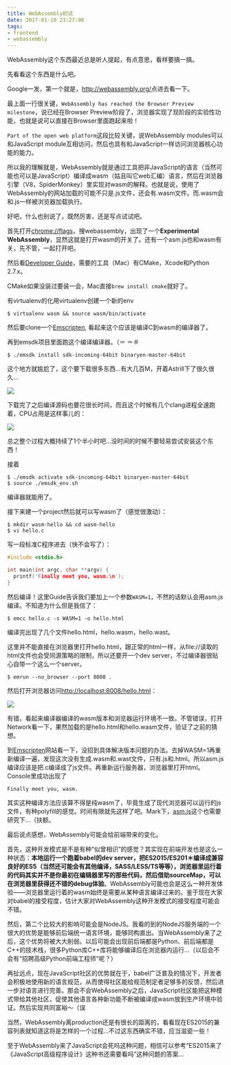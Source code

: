 ```yaml
---
title: WebAssembly初试
date: 2017-01-10 23:27:06
tags: 
- frontend 
- webassembly
---
```


WebAssembly这个东西最近总是听人提起，有点意思，看样要搞一搞。

先看看这个东西是什么吧。

Google一发，第一个就是，<http://webassembly.org/>点进去看一下。

最上面一行很关键，`WebAssembly has reached the Browser Preview milestone`，说已经在Browser Preview阶段了，浏览器实现了现阶段的实验性功能，也就是说可以直接在Browser里面跑起来啦！

`Part of the open web platform`这段比较关键，说WebAssembly modules可以和JavaScript module互相访问，然后也具有和JavaScript一样访问浏览器核心功能的能力。

所以我的理解就是，WebAssembly就是通过工具把非JavaScript的语言（当然可能也可以是JavaScript）编译成wasm（姑且叫它web汇编）语言，然后在浏览器引擎（V8，SpiderMonkey）里实现对wasm的解释。也就是说，使用了WebAssembly的网站加载的可能不只是.js文件，还会有.wasm文件。而.wasm会和.js一样被浏览器加载执行。



好吧，什么也别说了，既然厉害，还是写点试试吧。

首先打开<chrome://flags>，搜webassembly，出现了一个**Experimental WebAssembly**，显然这就是打开wasm的开关了。还有一个asm.js也和wasm有关，先不管，一起打开吧。

然后看[Developer Guide](http://webassembly.org/getting-started/developers-guide/)，需要的工具（Mac）有CMake，Xcode和Python 2.7.x。

CMake如果没装过要装一会，Mac直接```brew install cmake```就好了。

有virtualenv的化用virtualenv创建一个新的env

```shell
$ virtualenv wasm && source wasm/bin/activate
```

然后要clone一个[Emscripten](https://github.com/juj/emsdk.git), 看起来这个应该是编译C到wasm的编译器了。

再到emsdk项目里面跑这个编译编译器。（＝ ＝＃

```shell
$ ./emsdk install sdk-incoming-64bit binaryen-master-64bit
```

这个地方就尴尬了，这个要下载很多东西…有大几百M，开着Astrill下了很久很久...

![](/images/wasm-install.png)

下载完了之后编译源码也要花很长时间，而且这个时候有几个clang进程全速跑着，CPU占用是这样事儿的：

![](/images/cpu-build.png)

总之整个过程大概持续了1个半小时吧...没时间的时候不要轻易尝试安装这个东西！

接着

```shel
$ ./emsdk activate sdk-incoming-64bit binaryen-master-64bit 
$ source ./emsdk_env.sh
```

编译器就能用了。

接下来建一个project然后就可以写wasm了（感觉很激动）：

```shell
$ mkdir wasm-hello && cd wasm-hello
$ vi hello.c
```

写一段标准C程序进去（快不会写了）：

```c
#include <stdio.h>

int main(int argc, char **argv) {
  printf('Finally meet you, wasm.\n');
}
```

然后编译！这里Guide告诉我们要加上一个参数`WASM=1`，不然的话默认会用asm.js编译。不知道为什么但是我信了：

```shell
$ emcc hello.c -s WASM=1 -o hello.html
```

编译完出现了几个文件hello.html，hello.wasm，hello.wast。

这里并不能直接在浏览器里打开hello.html，跟正常的html一样，从file://读取的html文件也会受同源策略的限制，所以还要开一个dev server，不过编译器很贴心自带一个这么一个server。

```shell
$ emrun --no_browser --port 8008 .
```

 然后打开浏览器访问<http://localhost:8008/hello.html>：

![](/images/run-wasm.png)

有错，看起来编译器编译的wasm版本和浏览器运行环境不一致。不管错误，打开Network看一下，果然加载的是hello.html和hello.wasm文件，验证了之前的猜想。

到[Emscripten](http://kripken.github.io/emscripten-site/)网站看一下，没招到具体解决版本问题的办法。去掉WASM=1再重新编译一遍，发现这次没有生成.wasm和.wast文件，只有.js和.html。所以asm.js编译应该是把.c编译成了js文件。再重新运行服务器，浏览器里打开html。Console里成功出现了

```shell
Finally meet you, wasm.
```

其实这种编译方法应该算不得是纯wasm了，毕竟生成了现代浏览器可以运行的js文件，有种polyfill的感觉。时间有限就先这样了吧。Mark下，[asm.js](asmjs.org)这个也需要研究下…（扶额。



最后说点感想，WebAssembly可能会给前端带来的变化。

首先，这种开发模式是不是有种“似曾相识”的感觉？其实现在前端开发也是这么一种状态：**本地运行一个跑着babel的dev server，把ES2015/ES201＊编译成兼容良好的ES5（当然还可能会有其他编译，SASS/LESS/TS等等），浏览器里运行着的代码其实并不是你最初在编辑器里写的那些代码，然后借助sourceMap，可以在浏览器里获得还不错的debug体验**。WebAssembly可能也会是这么一种开发体验——浏览器里运行着的wasm始终是需要从某种语言编译过来的。鉴于现在大家对babel的接受程度，估计大家对WebAssembly这种开发模式的接受程度可能会不错。



然后，第二个比较大的影响可能会是NodeJS。我看的到的NodeJS服务端的一个很大的优势是能够前后端统一语言环境，能够同构直出。当WebAssembly来了之后，这个优势将被大大削弱。以后可能会出现前后端都是Python、前后端都是C++的技术栈，很多Python库C++库将能够编译后在浏览器内运行…（以后会不会有“招聘高级Python前端工程师”呢？）



再扯远点，现在JavaScript社区的优势就在于，babel广泛普及的情况下，开发者会积极地使用新的语言规范，从而使得社区能给规范制定者足够多的反馈，然后进一步对语言进行完善。那会不会WebAssembly之后，JavaScript社区能把这种模式带给其他社区，促使其他语言各种新功能不断被编译成wasm放到生产环境中验证。然后实现共同富裕～（误



当然，WebAssembly离production还是有很长的距离的，看看现在ES2015的兼容列表就知道这将是怎样的一个过程...不过这东西确实不错，应当滋瓷一些！



至于WebAssembly来了JavaScript会死吗这种问题，相信可以参考“ES2015来了《JavaScript高级程序设计》这种书还需要看吗”这种问题的答案...